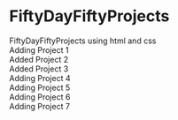 # FiftyDayFiftyProjects
FiftyDayFiftyProjects using html and css
</br>
Adding Project 1 
</br>
Added Project 2 
</br>
Added Project 3
</br>
Adding Project 4
</br>
Adding Project 5
</br>
Adding Project 6
</br>
Adding Project 7
